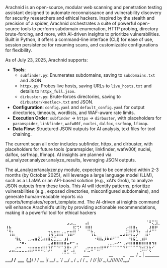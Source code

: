 Arachnid is an open-source, modular web scanning and penetration testing assistant designed to automate reconnaissance and vulnerability discovery for security researchers and ethical hackers. Inspired by the stealth and precision of a spider, Arachnid orchestrates a suite of powerful open-source tools to perform subdomain enumeration, HTTP probing, directory brute-forcing, and more, with AI-driven insights to prioritize vulnerabilities. Built in Python, it offers a command-line interface (CLI) for ease of use, session persistence for resuming scans, and customizable configurations for flexibility.



As of July 23, 2025, Arachnid supports:
- **Tools**:
  - `subfinder.py`: Enumerates subdomains, saving to `subdomains.txt` and JSON.
  - `httpx.py`: Probes live hosts, saving URLs to `live_hosts.txt` and details to `httpx_full.json`.
  - `dirbuster.py`: Brute-forces directories, saving to `dirbuster/<netloc>.txt` and JSON.
- **Configuration**: `config.yaml` and `default_config.yaml` for output directories, timeouts, wordlists, and WAF-aware rate limits.
- **Execution Order**: `subfinder` → `httpx` → `dirbuster`, with placeholders for `paramspider`, `linkfinder`, `wafw00f`, `nuclei`, `dalfox`, `ssrfmap`, `lfimap`.
- **Data Flow**: Structured JSON outputs for AI analysis, text files for tool chaining.

The current scan all order includes subfinder, httpx, and dirbuster, with placeholders for future tools (paramspider, linkfinder, wafw00f, nuclei, dalfox, ssrfmap, lfimap). AI insights are planned via ai_analyzer.analyzer.analyze_results, leveraging JSON outputs.

The ai_analyzer/analyzer.py module, expected to be completed within 2-3 months (by October 2025), will leverage a large language model (LLM), such as a LLaMA or an API-based solution (e.g., xAI’s Grok), to analyze JSON outputs from these tools. This AI will identify patterns, prioritize vulnerabilities (e.g., exposed directories, misconfigured subdomains), and generate human-readable reports via reports/templates/report_template.md. The AI-driven ai insights command will enhance Arachnid’s utility by providing actionable recommendations, making it a powerful tool for ethical hackers


⠀⠀⠀⠀⠀⠀⠀⠀⠀⠀⠀⠀⠀⠀⠀⠀⠀⠀⠀⣠⣠⣀⠀⠀
⢠⡆⠀⠀⠀⠀⠀⠀⠀⠀⠀⠀⠀⠀⠀⠀⠀⠀⠀⠈⠛⢍⣹⡀
⢸⣷⠀⠀⠀⠀⠀⠀⠀⠀⠀⠀⠀⠀⠀⠀⠀⠀⠀⠀⠀⣯⢩⠃
⠸⣿⡇⠀⠀⠀⠀⠀⠀⠀⠀⠀⠀⣔⣿⣿⣆⠀⠀⢀⢼⣿⡟⠀
⠀⢹⣧⠀⠀⠀⠀⠀⠀⠀⠀⠀⠀⢹⢷⢛⣿⣴⠒⢫⣿⠟⠀⠀
⠀⠀⢻⣆⠀⠀⠀⠀⠀⠀⠀⣀⣠⣶⢿⣋⡸⠃⠀⣿⠏⠀⠀⠀
⠀⠀⠀⢻⣆⠀⠀⣀⢤⣶⣝⣡⣶⣿⣍⣉⣀⡀⣰⡇⠀⠀⠀⠀
⠀⠀⠀⠐⢿⣧⡸⠷⠾⠋⠉⠀⠀⠀⢻⣯⣁⢀⣾⠇⠀⠀⠀⠀
⠀⠀⠀⠀⠈⠛⠂⠀⠀⠀⠀⢀⣀⣤⣾⣿⣿⣿⣿⣶⠋⢁⡆⠀
⠀⠀⠀⠀⠀⣀⣀⣠⣤⣔⣊⣁⣠⣞⣿⣿⣿⣿⢿⣿⡿⢹⠇⠀
⠀⣠⣤⣊⣉⣀⣀⣽⡿⠿⠿⠿⡛⡼⠇⠀⠈⠀⣾⠟⢁⡎⠀⠀
⡔⣋⠿⠛⠿⠛⠉⠁⠀⠀⠀⠀⠈⠁⠀⠀⠀⢘⠿⠞⢟⠁⠀⠀
⠀⠀⠀⠀⠀⠀⠀⠀⠀⠀⠀⠀⠀⠀⠀⠀⠀⠈⠉⠉⠀⠉⠀
  ___                __        _    __
 / _ | _______ _____/ /  ___  (_)__/ /
/ __ |/ __/ _ `/ __/ _ \/ _ \/ / _  /
/_/ |_/_/ \_,_/\__/_//_/_//_/_/\_,_/
